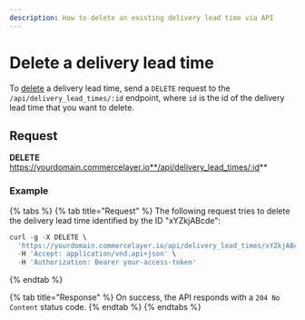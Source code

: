 ```yaml
---
description: How to delete an existing delivery lead time via API
---
```


# Delete a delivery lead time

To <a href="https://docs.commercelayer.io/developers/deleting-resources" target="_blank">delete</a> a delivery lead time, send a `DELETE` request to the `/api/delivery_lead_times/:id` endpoint, where `id` is the id of the delivery lead time that you want to delete.

## Request

**DELETE** https://yourdomain.commercelayer.io**/api/delivery_lead_times/:id**

### Example

{% tabs %}
{% tab title="Request" %}
The following request tries to delete the delivery lead time identified by the ID "xYZkjABcde":

```javascript
curl -g -X DELETE \
  'https://yourdomain.commercelayer.io/api/delivery_lead_times/xYZkjABcde' \
  -H 'Accept: application/vnd.api+json' \
  -H 'Authorization: Bearer your-access-token'
```
{% endtab %}

{% tab title="Response" %}
On success, the API responds with a `204 No Content` status code.
{% endtab %}
{% endtabs %}

